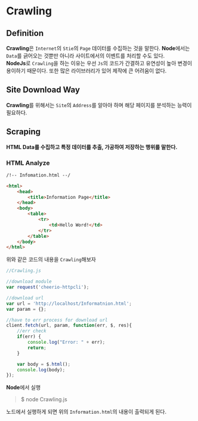 # Crawling

## Definition

**Crawling**은 ```Internet```의 ```Stie```의 ```Page``` 데이터를 수집하는 것을 말한다. **Node**에서는 ```Data```를 긁어오는 것뿐만 아니라 사이트에서의 이벤트를 처리할 수도 있다.  
**NodeJs**로 ```Crawling```을 하는 이유는 우선 ```Js```의 코드가 간결하고 유연성이 높아 변경이 용이하기 때문이다. 또한 많은 라이브러리가 있어 제작에 큰 어려움이 없다.  

## Site Download Way

**Crawling**를 위해서는 ```Site```의 ```Address```를 알아야 하며 해당 페이지를 분석하는 능력이 필요하다.  

## Scraping

**HTML Data를 수집하고 특정 데이터를 추출, 가공하여 저장하는 행위를 말한다.**

### HTML Analyze

```html
/!-- Infomation.html --/

<html>
    <head>
        <title>Information Page</title>
    </head>
    <body>
        <table>
            <tr>
                <td>Hello Word!</td>
            </tr>
        </table>
    </body>
</html>
```

위와 같은 코드의 내용을 ```Crawling```해보자  

```javascript
//Crawling.js

//download module
var request('cheerio-httpcli');

//download url
var url = 'http://localhost/Informatnion.html';
var param = {};

//have to err process for download url
client.fetch(url, param, function(err, $, res){
    //err check
    if(err) {
        console.log("Error: " + err);
        return;
    }

    var body = $.html();
    console.log(body);
});
```

**Node**에서 실행

> $ node Crawling.js

노드에서 실행하게 되면 위의 ```Information.html```의 내용이 출력되게 된다.